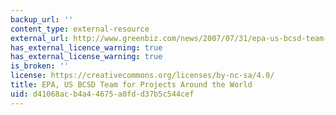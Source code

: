 ```yaml
---
backup_url: ''
content_type: external-resource
external_url: http://www.greenbiz.com/news/2007/07/31/epa-us-bcsd-team-projects-around-world
has_external_licence_warning: true
has_external_license_warning: true
is_broken: ''
license: https://creativecommons.org/licenses/by-nc-sa/4.0/
title: EPA, US BCSD Team for Projects Around the World
uid: d41068ac-b4a4-4675-a0fd-d37b5c544cef
---
```

